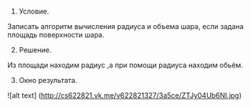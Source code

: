 1. Условие.

Записать алгоритм вычисления радиуса и объема шара, если задана площадь
поверхности шара.

2. Решение.

Из площади находим радиус ,а при помощи радиуса находим обьём.

3. Окно результата.

![alt text] (http://cs622821.vk.me/v622821327/3a5ce/ZTJy04Ub6NI.jpg)
